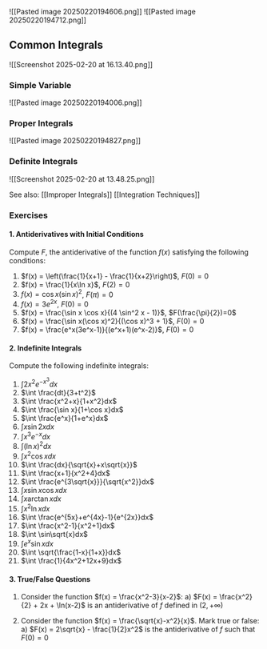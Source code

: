 ![[Pasted image 20250220194606.png]]
![[Pasted image 20250220194712.png]]

## Common Integrals
![[Screenshot 2025-02-20 at 16.13.40.png]]



### Simple Variable
![[Pasted image 20250220194006.png]]
### Proper Integrals
![[Pasted image 20250220194827.png]]

### Definite Integrals
![[Screenshot 2025-02-20 at 13.48.25.png]]


See also:
[[Improper Integrals]]
[[Integration Techniques]]

### Exercises

#### 1. Antiderivatives with Initial Conditions

Compute $F$, the antiderivative of the function $f(x)$ satisfying the following conditions:
1. $f(x) = \left(\frac{1}{x+1} - \frac{1}{x+2}\right)$, $F(0) = 0$
2. $f(x) = \frac{1}{x\ln x}$, $F(2) = 0$
3. $f(x) = \cos x(\sin x)^2$, $F(\pi) = 0$
4. $f(x) = 3e^{2x}$, $F(0) = 0$
5. $f(x) = \frac{\sin x \cos x}{(4 \sin^2 x - 1)}$, $F(\frac{\pi}{2})=0$
6. $f(x) = \frac{\sin x(\cos x)^2}{(\cos x)^3 + 1}$, $F(0) = 0$
7. $f(x) = \frac{e^x(3e^x-1)}{(e^x+1)(e^x-2)}$, $F(0) = 0$

#### 2. Indefinite Integrals

Compute the following indefinite integrals:
1. $\int 2x^2e^{-x^3}dx$
2. $\int \frac{dt}{3+t^2}$
3. $\int \frac{x^2+x}{1+x^2}dx$
4. $\int \frac{\sin x}{1+\cos x}dx$
5. $\int \frac{e^x}{1+e^x}dx$
6. $\int x\sin 2x dx$
7. $\int x^3e^{-x}dx$
8. $\int (\ln x)^2dx$
9. $\int x^2\cos x dx$
10. $\int \frac{dx}{\sqrt{x}+x\sqrt{x}}$
11. $\int \frac{x+1}{x^2+4}dx$
12. $\int \frac{e^{3\sqrt{x}}}{\sqrt{x^2}}dx$
13. $\int x \sin x \cos x dx$
14. $\int x\arctan x dx$
15. $\int x^2\ln x dx$
16. $\int \frac{e^{5x}+e^{4x}-1}{e^{2x}}dx$
17. $\int \frac{x^2-1}{x^2+1}dx$
18. $\int \sin\sqrt{x}dx$
19. $\int e^x\sin x dx$
20. $\int \sqrt{\frac{1-x}{1+x}}dx$
21. $\int \frac{1}{4x^2+12x+9}dx$

#### 3. True/False Questions

1. Consider the function $f(x) = \frac{x^2-3}{x-2}$:
   a) $F(x) = \frac{x^2}{2} + 2x + \ln(x-2)$ is an antiderivative of $f$ defined in $(2, +\infty)$

2. Consider the function $f(x) = \frac{\sqrt{x}-x^2}{x}$. Mark true or false:
   a) $F(x) = 2\sqrt{x} - \frac{1}{2}x^2$ is the antiderivative of $f$ such that $F(0) = 0$